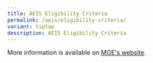 ```yaml
---
title: AEIS Eligibility Criteria
permalink: /aeis/eligibility-criteria/
variant: tiptap
description: AEIS Eligibility Criteria
---
```

<p>More information is available on <a href="https://www.moe.gov.sg/international-students/aeis/eligibility-criteria" rel="noopener nofollow" target="_blank">MOE's website</a>.</p>